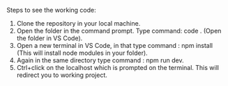 Steps to see the working code:

1. Clone the repository in your local machine.
2. Open the folder in the command prompt. Type command: code . (Open the folder in VS Code).
3. Open a new terminal in VS Code, in that type command : npm install (This will install node modules in your folder).
4. Again in the same directory type command : npm run dev.
5. Ctrl+click on the localhost which is prompted on the terminal. This will redirect you to working project.